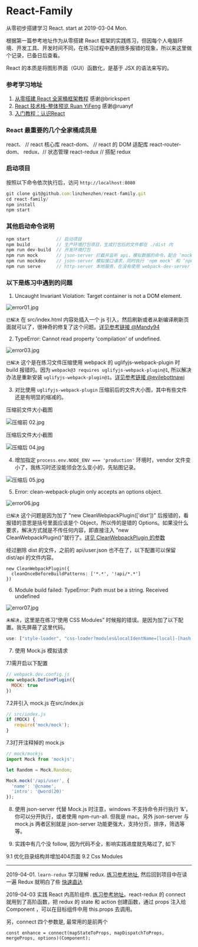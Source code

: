 # React-Family
从零初步搭建学习 React. start at 2019-03-04 Mon.

根据第一篇参考地址作为从零搭建 React 框架的实践练习，但因每个人电脑环境、开发工具、开发时间不同，在练习过程中遇到很多报错的现象，所以来这里做个记录，已备日后查看。

React 的本质是将图形界面（GUI）函数化，是基于 JSX 的语法来写的。

### 参考学习地址
1. [从零搭建 React 全家桶框架教程](https://github.com/brickspert/blog/issues/1#hot-module-replacement) 感谢@brickspert
2. [React 技术栈-整体预览 Ruan YiFeng](https://github.com/ruanyf/jstraining/blob/master/docs/react.md) 感谢@ruanyf
3. [入门教程：认识React](https://zh-hans.reactjs.org/tutorial/tutorial.html)

### React 最重要的几个全家桶成员是

react、 // react 核心库
react-dom、 // react 的 DOM 适配库
react-router-dom、
redux、// 状态管理
react-redux // 搭配 redux

### 启动项目

按照以下命令依次执行后，访问 `http://localhost:8080`

```js
git clone git@github.com:linzhenzhen/react-family.git
cd react-family/
npm install
npm start
```

### 其他启动命令说明

```js
npm start          // 启动项目
npm build          // 生产环境打包项目，生成打包后的文件都在 ./dist 内
npm run dev-build  // 开发环境打包
npm run mock       // json-server 拦截并监听 api，模拟数据的命令，配合 ‘mockdev’ 使用
npm run mockdev    // json-server 模拟接口请求，同时执行 'npm mock' 和 ‘npm start’
npm run serve      // http-server 本地服务，在没有使用 webpack-dev-server 搭建前，可暂时使用 http-server 来快速搭建
```

### 以下是练习中遇到的问题

1. Uncaught Invariant Violation: Target container is not a DOM element.

![error01.jpg](./imgs/01.jpeg)

`已解决` 在 src/index.html 内容处插入一个 js 引入，然后刷新或者从新编译刷新页面就可以了，很神奇的修复了这个问题。[详见参考链接 @Mandy94](https://github.com/storybooks/storybook/issues/2615#issuecomment-405088812)

2. TypeError: Cannot read property 'compilation' of undefined.

![error03.jpg](./imgs/03.jpg)

`已解决` 这个是在练习文件压缩使用 webpack 的 uglifyjs-webpack-plugin 时 build 报错的。因为 `webpack@3 requires uglifyjs-webpack-plugin@1`, 所以解决办法是重新安装 `uglifyjs-webpack-plugin@1`。[详见参考链接 @evilebottnawi](https://github.com/webpack-contrib/uglifyjs-webpack-plugin/issues/360#issuecomment-423567387)

3. 对比使用 `uglifyjs-webpack-plugin` 压缩前后的文件大小图，其中有些文件还是有明显的缩减的。

压缩前文件大小截图

![压缩前 02.jpg](./imgs/02.jpg)

压缩后文件大小截图

![压缩后 04.jpg](./imgs/04.jpg)

4. 增加指定 `process.env.NODE_ENV === 'production'` 环境时，vendor 文件变小了，我练习时还没能领会怎么变小的，先贴图记录。

![压缩后 05.jpg](./imgs/05.jpg)

5. Error: clean-webpack-plugin only accepts an options object.

![error06.jpg](./imgs/06.jpg)

`已解决` 这个问题是因为加了 "new CleanWebpackPlugin(['dist'])" 后报错的，看报错的意思是括号里面应该是个 Object，所以传的是错的 Options。如果没什么要求，解决方式就是不传任何内容，即直接注入 "new CleanWebpackPlugin()"就行了。[详见 CleanWebpackPlugin 的参数](https://github.com/johnagan/clean-webpack-plugin#options-and-defaults-optional)

经过删除 dist 的文件，之前的 api/user.json 也不在了，以下配置可以保留 dist/api 的文件内容。

```
new CleanWebpackPlugin({
  cleanOnceBeforeBuildPatterns: ['*.*', '!api/*.*']
})
```

6. Module build failed: TypeError: Path must be a string. Received undefined

![error07.jpg](./imgs/07.jpg)

`未解决`，这里是在练习“使用 CSS Modules” 时候报的错误。是因为加了以下配置。我先屏蔽了这里代码。

```js
use: ["style-loader", "css-loader?modules&localIdentName=[local]-[hash:base64:5]", 'postcss-loader']
```

7. 使用 Mock.js 模拟请求

7.1需开启以下配置

```js
// webpack.dev.config.js
new webpack.DefinePlugin({
  MOCK: true
})
```

7.2并引入 mock.js 在src/index.js

```js
// src/index.js
if (MOCK) {
   require('mock/mock');
}
```
7.3打开注释掉的 mock.js

```js
// mock/mockjs
import Mock from 'mockjs';

let Random = Mock.Random;

Mock.mock('/api/user', {
  'name': '@cname',
  'intro': '@word(20)'
});
```

8. 使用 json-server 代替 Mock.js 时注意，windows 不支持命令并行执行 ‘&’，你可以分开执行，或者使用 npm-run-all. 但我是 mac。另外 json-server 与 mock.js 两者区别就是 json-server 功能更强大，支持分页，排序，筛选等等。

9. 实践中有几个没 follow, 因为代码不全，影响实践进度就先略过了, 如下

9.1 优化目录结构并增加404页面
9.2 Css Modules

---

2019-04-01. `learn-redux` 学习理解 redux. [练习参考地址](https://github.com/brickspert/blog/issues/22), 然后回到项目中在读一遍 Redux 就明白了些 [快速直达](https://github.com/brickspert/blog/issues/1#redux)

2019-04-03 实践 React 内高阶组件. [练习参考地址](https://github.com/brickspert/blog/issues/2)。react-redux 的 connect 就用到了高阶函数，把 redux 的 state 和 action 创建函数，通过 props 注入给 Component ，可以在目标组件中用 this.props 去调用。

另，connect 四个参数是, 最常用的是前两个

```
const enhance = connect(mapStateToProps, mapDispatchToProps, mergeProps, options)(Component);
```